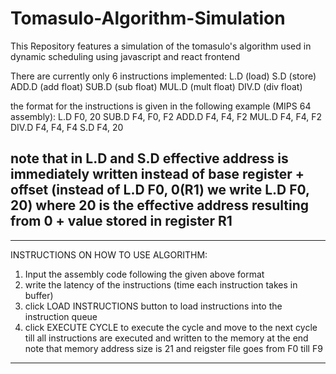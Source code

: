 # Tomasulo-Algorithm-Simulation
This Repository features a simulation of the tomasulo's algorithm used in dynamic scheduling using javascript and react frontend

There are currently only 6 instructions implemented:
L.D (load)
S.D (store)
ADD.D (add float)
SUB.D (sub float)
MUL.D (mult float)
DIV.D (div float)

the format for the instructions is given in the following example (MIPS 64 assembly):
L.D F0, 20
SUB.D F4, F0, F2
ADD.D F4, F4, F2
MUL.D F4, F4, F2
DIV.D F4, F4, F4
S.D F4, 20


note that in L.D and S.D effective address is immediately written instead of base register + offset (instead of L.D F0, 0(R1) we write L.D F0, 20) where 20 is the effective address resulting from 0 + value stored in register R1
---------------------------------------

****************************************************
INSTRUCTIONS ON HOW TO USE ALGORITHM:

1. Input the assembly code following the given above format
2. write the latency of the instructions (time each instruction takes in buffer)
3. click LOAD INSTRUCTIONS button to load instructions into the instruction queue
4. click EXECUTE CYCLE to execute the cycle and move to the next cycle till all instructions are executed and written to the memory at the end
note that memory address size is 21 and reigster file goes from F0 till F9
****************************************************
